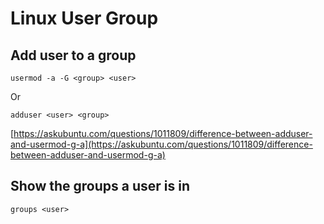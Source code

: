 # Linux User Group

## Add user to a group

```
usermod -a -G <group> <user>
```
Or
```
adduser <user> <group>
```

[https://askubuntu.com/questions/1011809/difference-between-adduser-and-usermod-g-a](https://askubuntu.com/questions/1011809/difference-between-adduser-and-usermod-g-a)

## Show the groups a user is in

```
groups <user>
```